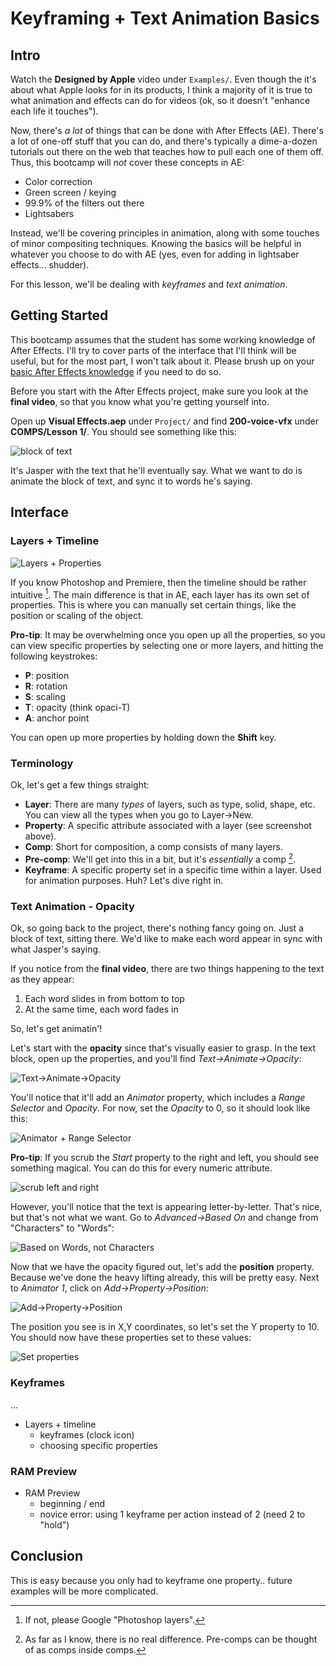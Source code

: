 
# Keyframing + Text Animation Basics

## Intro

Watch the **Designed by Apple** video under `Examples/`. Even though the it's about what Apple looks for in its products, I think a majority of it is true to what animation and effects can do for videos (ok, so it doesn't "enhance each life it touches").

Now, there's *a lot* of things that can be done with After Effects (AE). There's a lot of one-off stuff that you can do, and there's typically a dime-a-dozen tutorials out there on the web that teaches how to pull each one of them off. Thus, this bootcamp will *not* cover these concepts in AE:

- Color correction
- Green screen / keying
- 99.9% of the filters out there
- Lightsabers

Instead, we'll be covering principles in animation, along with some touches of minor compositing techniques. Knowing the basics will be helpful in whatever you choose to do with AE (yes, even for adding in lightsaber effects... shudder).

For this lesson, we'll be dealing with *keyframes* and *text animation*.

## Getting Started

This bootcamp assumes that the student has some working knowledge of After Effects. I'll try to cover parts of the interface that I'll think will be useful, but for the most part, I won't talk about it. Please brush up on your [basic After Effects knowledge][1] if you need to do so.

Before you start with the After Effects project, make sure you look at the **final video**, so that you know what you're getting yourself into.

Open up **Visual Effects.aep** under `Project/` and find **200-voice-vfx** under **COMPS/Lesson 1/**. You should see something like this:

![][image-1]

It's Jasper with the text that he'll eventually say. What we want to do is animate the block of text, and sync it to words he's saying.

## Interface

### Layers + Timeline

![][image-2]

If you know Photoshop and Premiere, then the timeline should be rather intuitive [^1]. The main difference is that in AE, each layer has its own set of properties. This is where you can manually set certain things, like the position or scaling of the object. 

**Pro-tip**: It may be overwhelming once you open up all the properties, so you can view specific properties by selecting one or more layers, and hitting the following keystrokes:

- **P**: position
- **R**: rotation
- **S**: scaling
- **T**: opacity (think opaci-T)
- **A**: anchor point

You can open up more properties by holding down the **Shift** key.

### Terminology

Ok, let's get a few things straight:

- **Layer**: There are many *types* of layers, such as type, solid, shape, etc. You can view all the types when you go to Layer-\>New.
- **Property**: A specific attribute associated with a layer (see screenshot above).
- **Comp**: Short for composition, a comp consists of many layers.
- **Pre-comp**: We'll get into this in a bit, but it's *essentially* a comp [^2].
- **Keyframe**: A specific property set in a specific time within a layer. Used for animation purposes. Huh? Let's dive right in.

### Text Animation - Opacity

Ok, so going back to the project, there's nothing fancy going on. Just a block of text, sitting there. We'd like to make each word appear in sync with what Jasper's saying.

If you notice from the **final video**, there are two things happening to the text as they appear:

1. Each word slides in from bottom to top
2. At the same time, each word fades in

So, let's get animatin'!

Let's start with the **opacity** since that's visually easier to grasp. In the text block, open up the properties, and you'll find *Text-\>Animate-\>Opacity*:

![][image-3]

You'll notice that it'll add an *Animator* property, which includes a *Range Selector* and *Opacity*. For now, set the *Opacity* to 0, so it should look like this:

![][image-4]

**Pro-tip**: If you scrub the *Start* property to the right and left, you should see something magical. You can do this for every numeric attribute.

![][image-5]

However, you'll notice that the text is appearing letter-by-letter. That's nice, but that's not what we want. Go to *Advanced-\>Based On* and change from "Characters" to "Words":

![][image-6]

Now that we have the opacity figured out, let's add the **position** property. Because we've done the heavy lifting already, this will be pretty easy. Next to *Animator 1*, click on *Add-\>Property-\>Position*:

![][image-7]

The position you see is in X,Y coordinates, so let's set the Y property to 10. You should now have these properties set to these values:

![][image-8]

### Keyframes

...

- Layers + timeline
	- keyframes (clock icon)
	- choosing specific properties

### RAM Preview

- RAM Preview
	- beginning / end
	- novice error: using 1 keyframe per action instead of 2 (need 2 to "hold")

## Conclusion

This is easy because you only had to keyframe one property.. future examples will be more complicated.

[^1]:If not, please Google "Photoshop layers".

[^2]:As far as I know, there is no real difference. Pre-comps can be thought of as comps inside comps.

[1]:http://tv.adobe.com/watch/learn-after-effects-cs6/introducing-the-interface-and-the-workspace/

[image-1]:Assets/010-text.png "block of text"
[image-2]:Assets/020-layers.jpg "Layers + Properties"
[image-3]:Assets/100-opacity.png "Text->Animate->Opacity"
[image-4]:Assets/110-animator.png "Animator + Range Selector"
[image-5]:Assets/120-animator.jpg "scrub left and right"
[image-6]:Assets/130-words.jpg "Based on Words, not Characters"
[image-7]:Assets/140-add-position.png "Add->Property->Position"
[image-8]:Assets/150-set-properties.png "Set properties"